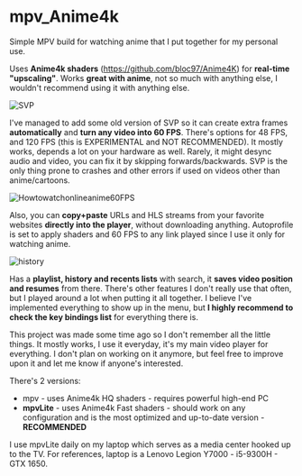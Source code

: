 # mpv_Anime4k

Simple MPV build for watching anime that I put together for my personal use. 

Uses **Anime4k shaders** (https://github.com/bloc97/Anime4K) for **real-time "upscaling"**. Works **great with anime**, not so much with anything else, I wouldn't recommend using it with anything else.

![SVP](https://github.com/user-attachments/assets/15b72851-f7e7-428d-8fc3-203bd0613fe7)

I've managed to add some old version of SVP so it can create extra frames **automatically** and **turn any video into 60 FPS**. There's options for 48 FPS, and 120 FPS (this is EXPERIMENTAL and NOT RECOMMENDED). It mostly works, depends a lot on your hardware as well. Rarely, it might desync audio and video, you can fix it by skipping forwards/backwards. SVP is the only thing prone to crashes and other errors if used on videos other than anime/cartoons.

![Howtowatchonlineanime60FPS](https://github.com/user-attachments/assets/e4c1d25e-57e2-4a86-ad77-fbf08be2f4de)

Also, you can **copy+paste** URLs and HLS streams from your favorite websites **directly into the player**, without downloading anything. Autoprofile is set to apply shaders and 60 FPS to any link played since I use it only for watching anime. 

![history](https://github.com/user-attachments/assets/00c4f774-f9e3-4280-8d3d-16c9261bd2b1)

Has a **playlist, history and recents lists** with search, it **saves video position and resumes** from there. 
There's other features I don't really use that often, but I played around a lot when putting it all together. I believe I've implemented everything to show up in the menu, but **I highly recommend to check the key bindings list** for everything there is. 

This project was made some time ago so I don't remember all the little things. It mostly works, I use it everyday, it's my main video player for everything. I don't plan on working on it anymore, but feel free to improve upon it and let me know if anyone's interested.

There's 2 versions: 

- mpv      - uses Anime4k HQ shaders - requires powerful high-end PC
- **mpvLite**  - uses Anime4k Fast shaders - should work on any configuration and is the most optimized and up-to-date version - **RECOMMENDED**

I use mpvLite daily on my laptop which serves as a media center hooked up to the TV. For references, laptop is a Lenovo Legion Y7000 - i5-9300H - GTX 1650.
